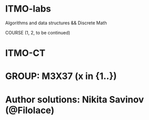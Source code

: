 # ITMO-labs
Algorithms and data structures &amp;&amp; Discrete Math

COURSE (1, 2, to be continued)

# ITMO-CT
# GROUP: M3X37 (x in {1..})
# Author solutions: Nikita Savinov (@Filolace)
